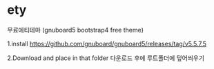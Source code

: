 # ety
무료에티테마 (gnuboard5 bootstrap4 free theme)

1.install
https://github.com/gnuboard/gnuboard5/releases/tag/v5.5.7.5

2.Download and place in that folder
다운로드 후에 루트폴더에 덮어씌우기

